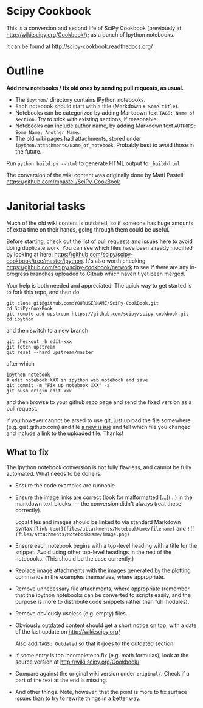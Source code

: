 Scipy Cookbook
==============

This is a conversion and second life of SciPy Cookbook (previously at
http://wiki.scipy.org/Cookbook/); as a bunch of Ipython notebooks. 

It can be found at http://scipy-cookbook.readthedocs.org/

Outline
=======

**Add new notebooks / fix old ones by sending pull requests, as usual.**

* The ``ipython/`` directory contains IPython notebooks.
* Each notebook should start with a title (Markdown ``# Some title``).
* Notebooks can be categorized by adding Markdown text ``TAGS: Name of section``.
  Try to stick with existing sections, if reasonable.
* Notebooks can include author name, by adding Markdown text ``AUTHORS: Some Name; Another Name``.
* The old wiki pages had attachments, stored under ``ipython/attachments/Name_of_notebook``.
  Probably best to avoid those in the future.

Run ``python build.py --html`` to generate HTML output to ``_build/html``

The conversion of the wiki content was originally done by Matti Pastell:
https://github.com/mpastell/SciPy-CookBook

Janitorial tasks
================

Much of the old wiki content is outdated, so if someone has huge amounts
of extra time on their hands, going through them could be useful.

Before starting, check out the list of pull requests and issues here to avoid
doing duplicate work. You can see which files have been already modified by
looking at here: https://github.com/scipy/scipy-cookbook/tree/master/ipython. It's 
also worth checking https://github.com/scipy/scipy-cookbook/network to see if 
there are any in-progress branches uploaded to Github which haven't yet been 
merged.

Your help is both needed and appreciated. The quick way to get started is to
fork this repo, and then do

    git clone git@github.com:YOURUSERNAME/SciPy-CookBook.git
    cd SciPy-CookBook
    git remote add upstream https://github.com/scipy/scipy-cookbook.git
    cd ipython

and then switch to a new branch

    git checkout -b edit-xxx
    git fetch upstream
    git reset --hard upstream/master

after which

    ipython notebook
    # edit notebook XXX in ipython web notebook and save
    git commit -m "Fix up notebook XXX" -a
    git push origin edit-xxx

and then browse to your github repo page and send the fixed version as a pull
request.

If you however cannot be arsed to use git, just upload the file somewhere (e.g.
gist.github.com) and file [a new
issue](https://github.com/scipy/scipy-cookbook/issues) and tell which file you
changed and include a link to the uploaded file. Thanks!

What to fix
-----------

The Ipython notebook conversion is not fully flawless, and cannot be fully
automated. What needs to be done is:

- Ensure the code examples are runnable.

- Ensure the image links are correct (look for malformatted \[...\]\(...\) in
  the markdown text blocks --- the conversion didn't always treat these
  correctly).

  Local files and images should be linked to via standard Markdown syntax
  `[link text](files/attachments/NotebookName/filename)` and
  `![](files/attachments/NotebookName/image.png)`

- Ensure each notebook begins with a top-level heading with a title for the
  snippet.  Avoid using other top-level headings in the rest of the notebooks.
  (This should be the case currently.)

- Replace image attachments with the images generated by the plotting commands
  in the examples themselves, where appropriate.

- Remove unnecessary file attachments, where appropriate (remember that the
  ipython notebooks can be converted to scripts easily, and the purpose is more
  to distribute code snippets rather than full modules).

- Remove obviously useless (e.g. empty) files.

- Obviously outdated content should get a short notice on top, with a date
  of the last update on http://wiki.scipy.org/

  Also add ``TAGS: Outdated`` so that it goes to the outdated section.

- If some entry is too incomplete to fix (e.g. math formulas), look at the
  source version at http://wiki.scipy.org/Cookbook/

- Compare against the original wiki version under `original/`. Check if a part of the
  text at the end is missing.

- And other things. Note, however, that the point is more to fix surface issues
  than to try to rewrite things in a better way.

